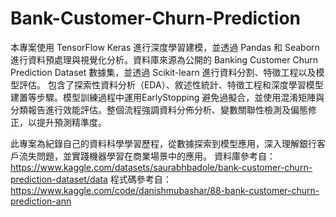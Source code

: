 # Bank-Customer-Churn-Prediction
本專案使用 TensorFlow Keras 進行深度學習建模，並透過 Pandas 和 Seaborn 進行資料預處理與視覺化分析。資料庫來源為公開的 Banking Customer Churn Prediction Dataset 數據集，並透過 Scikit-learn 進行資料分割、特徵工程以及模型評估。
包含了探索性資料分析（EDA）、敘述性統計、特徵工程和深度學習模型建置等步驟。模型訓練過程中運用EarlyStopping 避免過擬合，並使用混淆矩陣與分類報告進行效能評估。整個流程強調資料分佈分析、變數關聯性檢測及偏態修正，以提升預測精準度。

此專案為紀錄自己的資料科學學習歷程，從數據探索到模型應用，深入理解銀行客戶流失問題，並實踐機器學習在商業場景中的應用。
資料庫參考自：https://www.kaggle.com/datasets/saurabhbadole/bank-customer-churn-prediction-dataset/data
程式碼參考自：https://www.kaggle.com/code/danishmubashar/88-bank-customer-churn-prediction-ann
